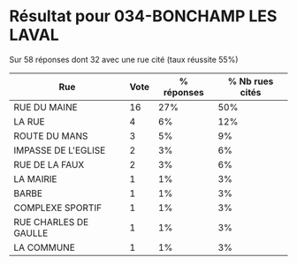 # Résultat pour 034-BONCHAMP LES LAVAL

Sur 58 réponses dont 32 avec une rue cité (taux réussite 55%)

| Rue | Vote | % réponses | % Nb rues cités|
|-----|------|------------|----------------|
| RUE DU MAINE | 16 | 27% | 50%|
| LA RUE | 4 | 6% | 12%|
| ROUTE DU MANS | 3 | 5% | 9%|
| IMPASSE DE L'EGLISE | 2 | 3% | 6%|
| RUE DE LA FAUX | 2 | 3% | 6%|
| LA MAIRIE | 1 | 1% | 3%|
| BARBE | 1 | 1% | 3%|
| COMPLEXE SPORTIF | 1 | 1% | 3%|
| RUE CHARLES DE GAULLE | 1 | 1% | 3%|
| LA COMMUNE | 1 | 1% | 3%|
